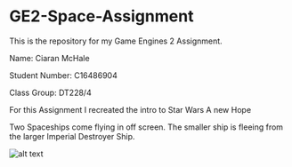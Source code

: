 # GE2-Space-Assignment
This is the repository for my Game Engines 2 Assignment. 

Name: Ciaran McHale

Student Number: C16486904

Class Group: DT228/4

For this Assignment I recreated the intro to Star Wars A new Hope

Two Spaceships come flying in off screen. The smaller ship is fleeing from the larger Imperial Destroyer Ship. 

![alt text](https://www.denofgeek.com/wp-content/uploads/2016/04/star-wars-opening-main_0.jpg)
